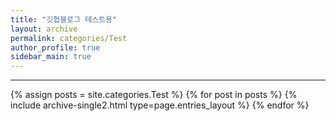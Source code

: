 ```yaml
---
title: "깃헙블로그 테스트용"
layout: archive
permalink: categories/Test
author_profile: true
sidebar_main: true
---
```


<!-- 공백이 포함되어 있는 카테고리 이름의 경우 site.categories['a b c'] 이런식으로! -->

***

{% assign posts = site.categories.Test %}
{% for post in posts %} {% include archive-single2.html type=page.entries_layout %} {% endfor %}
